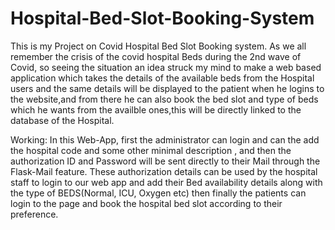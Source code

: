# Hospital-Bed-Slot-Booking-System

This is my Project on Covid Hospital Bed Slot Booking system.
As we all remember the crisis of the covid hospital Beds during the 2nd wave of Covid, so seeing the situation an idea struck my mind to make a web based application 
which takes the details of the available beds from the Hospital users and the same details will be displayed to the patient when he logins to the website,and from there he can also book the bed slot and type of beds which he wants from the availble ones,this will be directly linked to the database of the Hospital.

Working:
In this Web-App, first the administrator can login and can the add the hospital code and some other minimal description , and then the authorization ID and Password will be sent directly to their Mail through the Flask-Mail feature.
These authorization details can be used by the hospital staff to login to our web app and add their Bed availability details along with the type of BEDS(Normal, ICU, Oxygen etc) then finally the patients can login to the page and book the hospital bed slot according to their preference.
